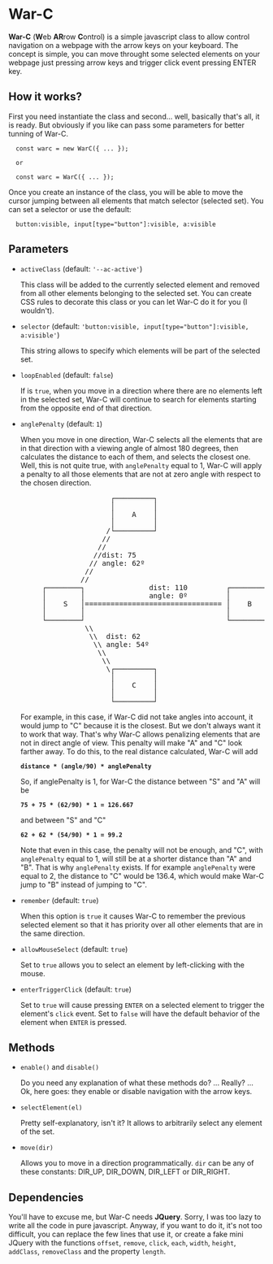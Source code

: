 # War-C

**War-C** (**W**eb **AR**row **C**ontrol) is a simple javascript class to allow control navigation on a webpage with the arrow keys on your keyboard. The concept is simple, you can move throught some selected elements on your webpage just pressing arrow keys and trigger click event pressing ENTER key.

## How it works?

First you need instantiate the class and second... well, basically that's all, it is ready. But obviously if you like can pass some parameters for better tunning of War-C. 
      
      const warc = new WarC({ ... });
      
      or 
      
      const warc = WarC({ ... });
      
Once you create an instance of the class, you will be able to move the cursor jumping between all elements that match selector (selected set). You can set a selector or use the default: 

      button:visible, input[type="button"]:visible, a:visible

## Parameters

- `activeClass` (default: `'--ac-active'`)
   
  This class will be added to the currently selected element and removed from all other elements belonging to the selected set. You can create CSS rules to decorate this class or you can let War-C do it for you (I wouldn't).
   
- `selector` (default: `'button:visible, input[type="button"]:visible, a:visible'`)
  
  This string allows to specify which elements will be part of the selected set.

- `loopEnabled` (default: `false`)

  If is `true`, when you move in a direction where there are no elements left in the selected set, War-C will continue to search for elements starting from the opposite end of that direction.

- `anglePenalty` (default: `1`)

  When you move in one direction, War-C selects all the elements that are in that direction with a viewing angle of almost 180 degrees, then calculates the distance to each of them, and selects the closest one. Well, this is not quite true, with `anglePenalty` equal to 1, War-C will apply a penalty to all those elements that are not at zero angle with respect to the chosen direction. 
  
  <pre>
                       ┌─────────┐
                       │         │
                       │    A    │
                       │         │
                      /└─────────┘
                     //
                    //
                   //dist: 75
                  // angle: 62º
                 //
                //
       ┌────────┐               dist: 110         ┌─────────┐
       │        │               angle: 0º         │         │
       │    S   │================================ │    B    │
       │        │                                 │         │
       └────────┘                                 └─────────┘
                 \\
                  \\  dist: 62
                   \\ angle: 54º
                    \\
                     \\
                      \┌─────────┐
                       │         │
                       │    C    │
                       │         │
                       └─────────┘
  </pre>

  For example, in this case, if War-C did not take angles into account, it would jump to "C" because it is the closest. But we don't always want it to work that way. That's why War-C allows penalizing elements that are not in direct angle of view. This penalty will make "A" and "C" look farther away. To do this, to the real distance calculated, War-C will add 
  
    **`distance * (angle/90) * anglePenalty`** 
  
  So, if anglePenalty is 1, for War-C the distance between "S" and "A" will be
  
    **`75 + 75 * (62/90) * 1 = 126.667`**
  
  and between "S" and "C" 
  
    **`62 + 62 * (54/90) * 1 = 99.2`**

  Note that even in this case, the penalty will not be enough, and "C", with `anglePenalty` equal to 1, will still be at a shorter distance than "A" and "B". That is why `anglePenalty` exists. If for example `anglePenalty` were equal to 2, the distance to "C" would be 136.4, which would make War-C jump to "B" instead of jumping to "C".

- `remember` (default: `true`)
  
  When this option is `true` it causes War-C to remember the previous selected element so that it has priority over all other elements that are in the same direction. 
  
- `allowMouseSelect` (default: `true`)
  
  Set to `true` allows you to select an element by left-clicking with the mouse.
  
- `enterTriggerClick` (default: `true`)
  
  Set to `true` will cause pressing `ENTER` on a selected element to trigger the element's `click` event. Set to `false` will have the default behavior of the element when `ENTER` is pressed.

## Methods

- `enable()` and `disable()` 
  
  Do you need any explanation of what these methods do? ... Really? ... Ok, here goes: they enable or disable navigation with the arrow keys. 
  
- `selectElement(el)`
  
  Pretty self-explanatory, isn't it? It allows to arbitrarily select any element of the set.
  
- `move(dir)`
  
  Allows you to move in a direction programmatically. `dir` can be any of these constants: DIR_UP, DIR_DOWN, DIR_LEFT or DIR_RIGHT. 

## Dependencies

  You'll have to excuse me, but War-C needs **JQuery**. Sorry, I was too lazy to write all the code in pure javascript. Anyway, if you want to do it, it's not too difficult, you can replace the few lines that use it, or create a fake mini JQuery with the functions `offset`, `remove`, `click`, `each`, `width`, `height`, `addClass`, `removeClass` and the property `length`.  
  
  
  
  
